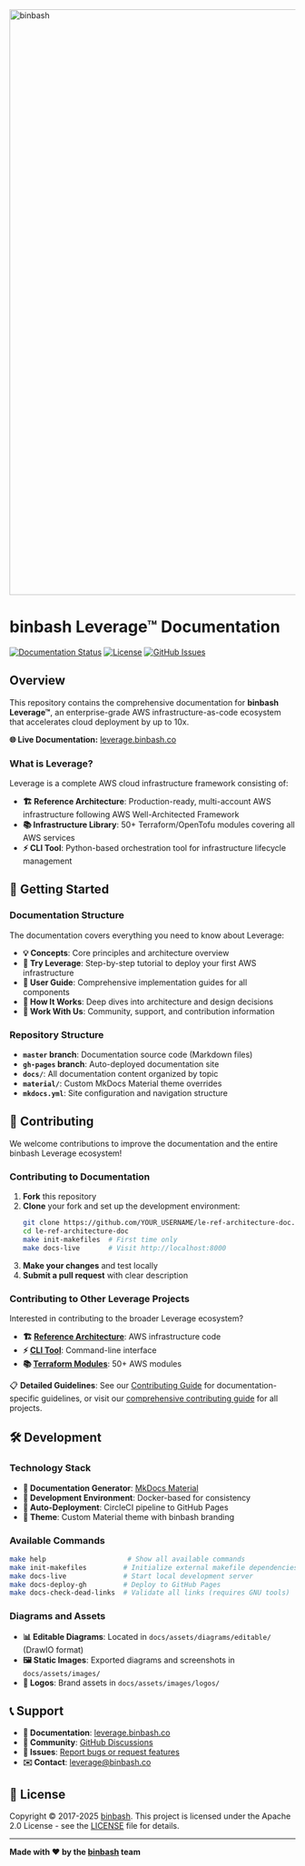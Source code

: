 <a href="https://github.com/binbashar">
    <img src="https://raw.githubusercontent.com/binbashar/le-ref-architecture-doc/master/docs/assets/images/logos/binbash-leverage-banner.png" width="1032" align="left" alt="binbash"/>
</a>
<br clear="left"/>

# binbash Leverage™ Documentation

[![Documentation Status](https://img.shields.io/badge/docs-leverage.binbash.co-blue)](https://leverage.binbash.co)
[![License](https://img.shields.io/badge/License-Apache%202.0-blue.svg)](https://opensource.org/licenses/Apache-2.0)
[![GitHub Issues](https://img.shields.io/github/issues/binbashar/le-ref-architecture-doc)](https://github.com/binbashar/le-ref-architecture-doc/issues)

## Overview

This repository contains the comprehensive documentation for **binbash Leverage™**, an enterprise-grade AWS infrastructure-as-code ecosystem that accelerates cloud deployment by up to 10x.

**🌐 Live Documentation:** [leverage.binbash.co](https://leverage.binbash.co)

### What is Leverage?

Leverage is a complete AWS cloud infrastructure framework consisting of:

- **🏗️ Reference Architecture**: Production-ready, multi-account AWS infrastructure following AWS Well-Architected Framework
- **📚 Infrastructure Library**: 50+ Terraform/OpenTofu modules covering all AWS services
- **⚡ CLI Tool**: Python-based orchestration tool for infrastructure lifecycle management

## 🚀 Getting Started

### Documentation Structure

The documentation covers everything you need to know about Leverage:

- **💡 Concepts**: Core principles and architecture overview
- **🎯 Try Leverage**: Step-by-step tutorial to deploy your first AWS infrastructure
- **📖 User Guide**: Comprehensive implementation guides for all components
- **🔧 How It Works**: Deep dives into architecture and design decisions
- **🤝 Work With Us**: Community, support, and contribution information

### Repository Structure

- **`master` branch**: Documentation source code (Markdown files)
- **`gh-pages` branch**: Auto-deployed documentation site
- **`docs/`**: All documentation content organized by topic
- **`material/`**: Custom MkDocs Material theme overrides
- **`mkdocs.yml`**: Site configuration and navigation structure

## 🤝 Contributing

We welcome contributions to improve the documentation and the entire binbash Leverage ecosystem!

### Contributing to Documentation

1. **Fork** this repository
2. **Clone** your fork and set up the development environment:
   ```bash
   git clone https://github.com/YOUR_USERNAME/le-ref-architecture-doc.git
   cd le-ref-architecture-doc
   make init-makefiles  # First time only
   make docs-live       # Visit http://localhost:8000
   ```
3. **Make your changes** and test locally
4. **Submit a pull request** with clear description

### Contributing to Other Leverage Projects

Interested in contributing to the broader Leverage ecosystem?

- **🏗️ [Reference Architecture](https://github.com/binbashar/le-tf-infra-aws)**: AWS infrastructure code
- **⚡ [CLI Tool](https://github.com/binbashar/leverage)**: Command-line interface
- **📚 [Terraform Modules](https://github.com/topics/binbash-terraform)**: 50+ AWS modules

📋 **Detailed Guidelines**: See our [Contributing Guide](CONTRIBUTING.md) for documentation-specific guidelines, or visit our [comprehensive contributing guide](https://leverage.binbash.co/work-with-us/contributing/) for all projects. 

## 🛠️ Development

### Technology Stack

- **📝 Documentation Generator**: [MkDocs Material](https://squidfunk.github.io/mkdocs-material/)
- **🐳 Development Environment**: Docker-based for consistency
- **🔄 Auto-Deployment**: CircleCI pipeline to GitHub Pages
- **🎨 Theme**: Custom Material theme with binbash branding

### Available Commands

```bash
make help                    # Show all available commands
make init-makefiles         # Initialize external makefile dependencies
make docs-live              # Start local development server
make docs-deploy-gh         # Deploy to GitHub Pages
make docs-check-dead-links  # Validate all links (requires GNU tools)
```

### Diagrams and Assets

- **📊 Editable Diagrams**: Located in `docs/assets/diagrams/editable/` (DrawIO format)
- **🖼️ Static Images**: Exported diagrams and screenshots in `docs/assets/images/`
- **🎨 Logos**: Brand assets in `docs/assets/images/logos/`

## 📞 Support

- **📖 Documentation**: [leverage.binbash.co](https://leverage.binbash.co)
- **💬 Community**: [GitHub Discussions](https://github.com/binbashar/leverage/discussions)
- **🐛 Issues**: [Report bugs or request features](https://github.com/binbashar/le-ref-architecture-doc/issues)
- **✉️ Contact**: [leverage@binbash.co](mailto:leverage@binbash.co)

## 📄 License

Copyright © 2017-2025 [binbash](https://www.binbash.co). This project is licensed under the Apache 2.0 License - see the [LICENSE](LICENSE.md) file for details.

---

**Made with ❤️ by the [binbash](https://www.binbash.co) team**
